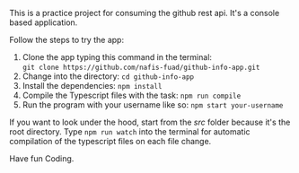 This is a practice project for consuming the github rest api.
It's a console based application.

Follow the steps to try the app:

1. Clone the app typing this command in the terminal:  
    `git clone https://github.com/nafis-fuad/github-info-app.git`
2. Change into the directory:
    `cd github-info-app`
3. Install the dependencies:
    `npm install`
4. Compile the Typescript files with the task:
    `npm run compile`
5. Run the program with your username like so:
    `npm start your-username`

If you want to look under the hood, start from the *src* folder because it's the root directory. Type `npm run watch` into the terminal for automatic compilation of the typescript files on each file change.

Have fun Coding. 

